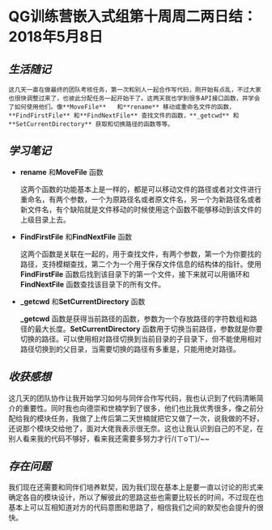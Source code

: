 # QG训练营嵌入式组第十周周二两日结：2018年5月8日

## *生活随记*

 	这几天一直在做最终的团队考核任务，第一次和别人一起合作写代码，刚开始有点乱，不过大家也很快调整过来了，也彼此分配任务一起开始干了。这两天我也学到很多API接口函数，并学会了如何使用他们。像**MoveFile**   和**rename** 移动或重命名文件的函数，**FindFirstFile** 和**FindNextFile** 查找文件的函数，**_getcwd** 和 **SetCurrentDirectory** 获取和切换路径的函数等等。

## *学习笔记* 

* **rename** 和**MoveFile** 函数

  这两个函数的功能基本上是一样的，都是可以移动文件的路径或者对文件进行重命名，有两个参数，一个为原路径名或者原文件名，另一个为新路径名或者新文件名，有个缺陷就是文件移动的时候使用这个函数不能够移动到该文件的上级目录上去。

* **FindFirstFile** 和**FindNextFile** 函数

  这两个函数是关联在一起的，用于查找文件，有两个参数，第一个为你要找的路径，支持模糊查找，第二个为一个用于保存文件信息的结构体的指针。使用**FindFirstFile** 函数后找到该目录下的第一个文件，接下来就可以用循环和**FindNextFile** 函数查找该目录下的所有文件。

* **_getcwd** 和**SetCurrentDirectory** 函数

  **_getcwd** 函数是获得当前路径的函数，参数为一个存放路径的字符数组和路径的最大长度。**SetCurrentDirectory** 函数用于切换当前路径，参数就是你要切换的路径。可以使用相对路径切换到当前目录的子目录下，但不能使用相对路径切换到的父目录，当需要切换的路径有多重是，只能用绝对路径。

## *收获感想* 

​	这几天的团队协作让我开始学习如何与同伴合作写代码，我也认识到了代码清晰简介的重要性。同时我也向德崇和世楠学到了很多，他们也比我优秀很多，像之前分配给我的模块任务，我做了上传后第二天世楠就把它又做了一次，说我做的不好，还说那个模块交给他了，面对大佬我表示很无奈。这也让我认识到自己的不足，在别人看来我的代码不够好，看来我还需要多努力才行/(ㄒoㄒ)/~~

## *存在问题* 

​	我们现在还需要和同伴们培养默契，因为我们现在基本上是要一直以讨论的形式来确定各自的模块设计，所以了解彼此的思路这些也需要比较长的时间，不过现在也基本上可以互相知道对方的代码意图和思路了，相信我们之间的默契也会提升的很快。